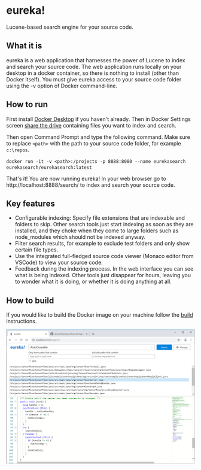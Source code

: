 # eureka!
Lucene-based search engine for your source code.

## What it is

eureka is a web application that harnesses the power of Lucene to index and search your source code. The web application runs locally on your desktop in a docker container, so there is nothing to install (other than Docker itself). You must give eureka access to your source code folder using the -v option of Docker command-line.

## How to run

First install [Docker Desktop](https://docs.docker.com/docker-for-windows/install/) if you haven't already. Then in Docker Settings screen [share the drive](https://docs.docker.com/docker-for-windows/#shared-drives) containing files you want to index and search.

Then open Command Prompt and type the following command. Make sure to replace ```<path>``` with the path to your source code folder, for example ```c:\repos```.

```
docker run -it -v <path>:/projects -p 8888:8080 --name eurekasearch eurekasearch/eurekasearch:latest
```

That's it! You are now running eureka! In your web browser go to http://localhost:8888/search/ to index and search your source code.

## Key features
* Configurable indexing: Specify file extensions that are indexable and folders to skip. Other search tools just start indexing as soon as they are installed, and they choke when they come to large folders such as node_modules which should not be indexed anyway.
* Filter search results, for example to exclude test folders and only show certain file types.
* Use the integrated full-fledged source code viewer (Monaco editor from VSCode) to view your source code.
* Feedback during the indexing process. In the web interface you can see what is being indexed. Other tools just disappear for hours, leaving you to wonder what it is doing, or whether it is doing anything at all.

## How to build
If you would like to build the Docker image on your machine follow the [build](Build.md) instructions.

![Screenshot of search page](/images/eureka_search_screen.png?raw=true)
